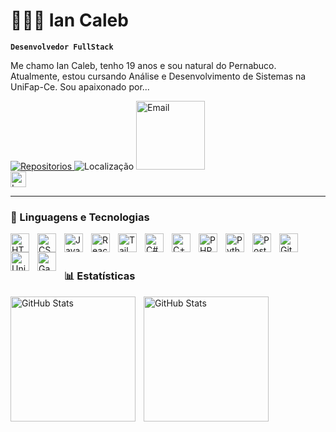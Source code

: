 # 👩🏻‍💻 Ian Caleb

**`Desenvolvedor FullStack`**

Me chamo Ian Caleb, tenho 19 anos e sou natural do Pernabuco. Atualmente, estou cursando Análise e Desenvolvimento de Sistemas na UniFap-Ce. Sou apaixonado por... 

<p>
  <a href="https://github.com/IanCaleb?tab=repositories">
    <img 
      alt="Repositorios" 
      title="Repositorios"
      src="https://custom-icon-badges.demolab.com/badge/-My%20Repos-blue?style=for-the-badge&logoColor=white&logo=repo"
    />
  </a>
  <a>
    <img 
      alt="Localização" 
      title="Localização"
      src="https://custom-icon-badges.demolab.com/badge/Juazeiro-PE-blue?style=for-the-badge&logo=location&logoColor=white"
    />
  </a>
  <a href="https://mail.google.com/mail/?view=cm&fs=1&to=ivusaw1227@gmail.com&su=Contato%20do%20GitHub&body=Olá,%20vim%20pelo%20seu%20github%20e%20gostaria%20de%20falar%20sobre...">
    <img
      alt="Email"
      title="Email"
      src="https://custom-icon-badges.demolab.com/badge/My%20Email-E61B23.svg?logo=mail"
      width="110"
      >
  </a>
  <br>
    <img
      alt="Lest-commit" 
      title="Lest-commit"
      src="https://custom-icon-badges.demolab.com/github/last-commit/IanCaleb/IanCaleb?logo=history&logoColor=white"
      height="25"
    />

  
</p>



---

### 🤖 Linguagens e Tecnologias

<img 
    align="left" 
    alt="HTML"
    title="HTML" 
    width="30px" 
    style="padding-right: 10px;" 
    src="https://cdn.jsdelivr.net/gh/devicons/devicon@latest/icons/html5/html5-original.svg" 
/>
<img 
    align="left" 
    alt="CSS" 
    title="CSS"
    width="30px" 
    style="padding-right: 10px;" 
    src="https://cdn.jsdelivr.net/gh/devicons/devicon@latest/icons/css3/css3-original.svg" 
/>
<img 
    align="left" 
    alt="JavaScript" 
    title="JavaScript"
    width="30px" 
    style="padding-right: 10px;" 
    src="https://cdn.jsdelivr.net/gh/devicons/devicon@latest/icons/javascript/javascript-original.svg" 
/>

<img 
    align="left" 
    alt="React"
    title="React" 
    width="30px" 
    style="padding-right: 10px;" 
    src="https://cdn.jsdelivr.net/gh/devicons/devicon@latest/icons/react/react-original.svg" 
/>

<img 
    align="left" 
    alt="Tailwind" 
    title="Tailwind"
    width="30px" 
    style="padding-right: 10px;" 
    src="https://cdn.jsdelivr.net/gh/devicons/devicon@latest/icons/tailwindcss/tailwindcss-original.svg" 
/>

<img 
    align="left" 
    alt="C#" 
    title="C#"
    width="30px" 
    style="padding-right: 10px;" 
    src="https://upload.wikimedia.org/wikipedia/commons/thumb/b/bd/Logo_C_sharp.svg/1200px-Logo_C_sharp.svg.png" 
/>

<img 
    align="left" 
    alt="C++" 
    title="C++"
    width="30px" 
    style="padding-right: 10px;" 
    src="https://upload.wikimedia.org/wikipedia/commons/thumb/1/18/ISO_C%2B%2B_Logo.svg/1822px-ISO_C%2B%2B_Logo.svg.png" 
/>

<img 
    align="left" 
    alt="PHP" 
    title="PHP"
    width="30px" 
    style="padding-right: 10px;" 
    src="https://cdn.jsdelivr.net/gh/devicons/devicon@latest/icons/php/php-original.svg" 
/>

<img 
    align="left" 
    alt="Python" 
    title="Python"
    width="30px" 
    style="padding-right: 10px;" 
    src="https://cdn.jsdelivr.net/gh/devicons/devicon@latest/icons/python/python-original.svg" 
/>

<img 
    align="left" 
    alt="Postgresql" 
    title="Postgres"
    width="30px" 
    style="padding-right: 10px;" 
    src="https://upload.wikimedia.org/wikipedia/commons/thumb/2/29/Postgresql_elephant.svg/1200px-Postgresql_elephant.svg.png" 
/>

<img 
    align="left" 
    alt="Git" 
    title="Git"
    width="30px" 
    style="padding-right: 10px;" 
    src="https://cdn.jsdelivr.net/gh/devicons/devicon@latest/icons/git/git-original.svg" 
/>

<img 
    align="left" 
    alt="Unity" 
    title="Unity"
    width="30px" 
    style="padding-right: 10px;" 
    src="https://img.icons8.com/ios_filled/512/FFFFFF/unity.png" 
/>

<img 
    align="left" 
    alt="GameMaker 2.0" 
    title="GameMaker 2.0"
    width="30px" 
    style="padding-right: 10px;" 
    src="https://www.svgrepo.com/show/373618/gamemaker2.svg" 
/>







<br/>
<br/>

### 📊 Estatísticas

<p>
  <img 
    align="left" 
    alt="GitHub Stats" 
    height="200" 
    style="padding-right: 10px;" 
    src="https://github-readme-stats.vercel.app/api?username=IanCaleb&show_icons=true&theme=tokyonight&include_all_commits=true&locale=pt-br" 
  />

<img 
      align="left" 
      alt="GitHub Stats" 
      height="200" 
      src="https://github-readme-stats.vercel.app/api/top-langs/?username=IanCaleb&theme=tokyonight&layout=compact&custom_title=Tecnologias&langs_count=9" 
  />
  

</p>



